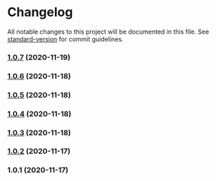 # Changelog

All notable changes to this project will be documented in this file. See [standard-version](https://github.com/conventional-changelog/standard-version) for commit guidelines.

### [1.0.7](https://github.com/jlguenego/ntlm-parser/compare/v1.0.6...v1.0.7) (2020-11-19)

### [1.0.6](https://github.com/jlguenego/ntlm-parser/compare/v1.0.5...v1.0.6) (2020-11-18)

### [1.0.5](https://github.com/jlguenego/ntlm-parser/compare/v1.0.4...v1.0.5) (2020-11-18)

### [1.0.4](https://github.com/jlguenego/ntlm-parser/compare/v1.0.3...v1.0.4) (2020-11-18)

### [1.0.3](https://github.com/jlguenego/ntlm-parser/compare/v1.0.2...v1.0.3) (2020-11-18)

### [1.0.2](https://github.com/jlguenego/ntlm-parser/compare/v1.0.1...v1.0.2) (2020-11-17)

### 1.0.1 (2020-11-17)
